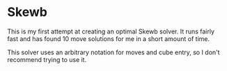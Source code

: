 # Skewb

This is my first attempt at creating an optimal Skewb solver. It runs fairly fast and has found 10 move solutions for me in a short amount of time.

This solver uses an arbitrary notation for moves and cube entry, so I don't recommend trying to use it.

